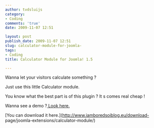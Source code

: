 ```yaml
---
author: tvdsluijs
category:
- Coding
comments: 'true'
date: 2009-11-07 12:51

layout: post
publish_date: 2009-11-07 12:51
slug: calculator-module-for-joomla-
tags:
- Coding
title: Calculator Module for Joomla! 1.5

---
```

Wanna let your visitors calculate something ?  
  
Just use this little Calculator module.  
  
  
  
You know what the best part is of this plugin ? It s comes real cheap !  
  
Wanna see a demo ?[ Look
here.](http://demos.gebruikmaar.nl/joomla/index.php/extensions/modules/calculator.html)  
  
[You can download it here.](http://www.iamboredsoiblog.eu/download-
page/joomla-extensions/calculator-module/)

